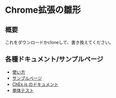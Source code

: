 Chrome拡張の雛形
========================

概要
-----

これをダウンロードかcloneして、書き換えてください。


各種ドキュメント/サンプルページ
-----------------------------------

- [使い方](http://qiita.com/waterada/private/f8a53677a46c131a3734)
- [サンプルページ](https://waterada.github.io/chrome-ex-template/test/example.html)
- [ChEx.js のドキュメント](ChEx-doc.md)
- [単体テスト](https://waterada.github.io/chrome-ex-template/test/test.html)
